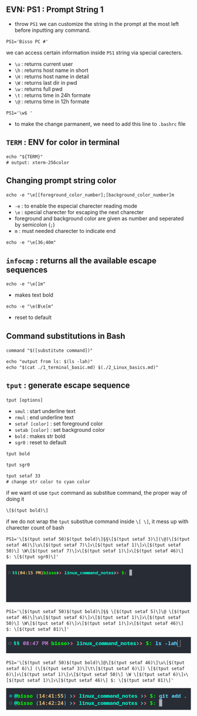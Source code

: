 ## EVN: PS1 : Prompt String 1

- throw `PS1` we can customize the string in the prompt at the most left before inputting any command.

```shell
PS1='Bisso PC #'
```

we can access certain information inside `PS1` string via special carecters.

- `\u` : returns current user
- `\h` : returns host name in short
- `\H` : returns host name in detail
- `\W` : returns last dir in pwd
- `\w` : returns full pwd
- `\t` : returns time in 24h formate
- `\@` : returns time in 12h formate

```shell
PS1='\w$ '
```

- to make the change parmanent, we need to add this line to `.bashrc` file

## `TERM` : ENV for color in terminal

```shell
echo "${TERM}"
# output: xterm-256color
```

## Changing prompt string color

`echo -e "\e[[foreground_color_number];[background_color_number]m`

- `-e` : to enable the especial charecter reading mode
- `\e` : special charecter for escaping the next charecter
- foreground and background color are given as number and seperated by semicolon (`;`)
- `m` : must needed charecter to indicate end

```shell
echo -e "\e[36;40m"
```

## `infocmp` : returns all the available escape sequences

```shell
echo -e "\e[1m"
```

- makes text bold

```shell
echo -e "\e(B\e[m"
```

- reset to default

## Command substitutions in Bash

`command "$([substitute command])"`

```shell
echo "output from ls: $(ls -lah)"
echo "$(cat ./1_terminal_basic.md) $(./2_Linux_basics.md)"
```

## `tput` : generate escape sequence

`tput [options]`

- `smul` : start underline text
- `rmul` : end underline text
- `setaf [color]` : set foreground color
- `setab [color]` : set background color
- `bold` : makes str bold
- `sgr0` : reset to default

```shell
tput bold
```

```shell
tput sgr0
```

```shell
tput setaf 33
# change str color to cyan color
```

if we want ot use `tput` command as substitue command, the proper way of doing it

```shell
\[$(tput bold)\]
```

if we do not wrap the `tput` substitue command inside `\[ \]`, it mess up with charecter count of bash

```shell
PS1='\[$(tput setaf 50)$(tput bold)\]§§\[$(tput setaf 3)\](\@)\[$(tput setaf 46)\]\u\[$(tput setaf 7)\]𐣼\[$(tput setaf 1)\]𐣼\[$(tput setaf 50)\] \W\[$(tput setaf 7)\]𐣼\[$(tput setaf 1)\]𐣼\[$(tput setaf 46)\] $: \[$(tput sgr0)\]'
```

![custome bash prompt](resources/imgs/custom_bash_prompt1.png)

```shell
PS1='\[$(tput setaf 50)$(tput bold)\]§§ \[$(tput setaf 5)\]\@ \[$(tput setaf 46)\]\u\[$(tput setaf 6)\]𐣼\[$(tput setaf 1)\]𐣼\[$(tput setaf 50)\] \W\[$(tput setaf 6)\]𐣼\[$(tput setaf 1)\]𐣼\[$(tput setaf 46)\] $: \[$(tput setaf 81)\]'
```

![custome bash prompt](resources/imgs/custom_bash_prompt2.png)

```shell
PS1='\[$(tput setaf 50)$(tput bold)\]@\[$(tput setaf 46)\]\u\[$(tput setaf 6)\] (\[$(tput setaf 3)\]\t\[$(tput setaf 6)\]) \[$(tput setaf 6)\]𐣼\[$(tput setaf 1)\]𐣼\[$(tput setaf 50)\] \W \[$(tput setaf 6)\]𐣼\[$(tput setaf 1)\]𐣼\[$(tput setaf 46)\] $: \[$(tput setaf 81)\]'
```

![custome bash prompt](resources/imgs/custom_bash_prompt3.png)

